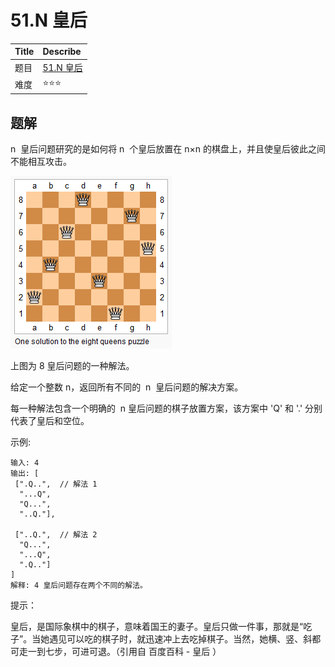 # 51.N 皇后

| Title | Describe                                                |
| :---- | :------------------------------------------------------ |
| 题目  | [51.N 皇后](https://leetcode-cn.com/problems/n-queens/) |
| 难度  | ⭐⭐⭐                                                  |

## 题解

n  皇后问题研究的是如何将 n  个皇后放置在 n×n 的棋盘上，并且使皇后彼此之间不能相互攻击。

![back-001.png](../../images/back-001.png)

上图为 8 皇后问题的一种解法。

给定一个整数 n，返回所有不同的  n  皇后问题的解决方案。

每一种解法包含一个明确的  n 皇后问题的棋子放置方案，该方案中 'Q' 和 '.' 分别代表了皇后和空位。

示例:

```
输入: 4
输出: [
 [".Q..",  // 解法 1
  "...Q",
  "Q...",
  "..Q."],

 ["..Q.",  // 解法 2
  "Q...",
  "...Q",
  ".Q.."]
]
解释: 4 皇后问题存在两个不同的解法。
```

提示：

皇后，是国际象棋中的棋子，意味着国王的妻子。皇后只做一件事，那就是“吃子”。当她遇见可以吃的棋子时，就迅速冲上去吃掉棋子。当然，她横、竖、斜都可走一到七步，可进可退。（引用自 百度百科 - 皇后 ）
